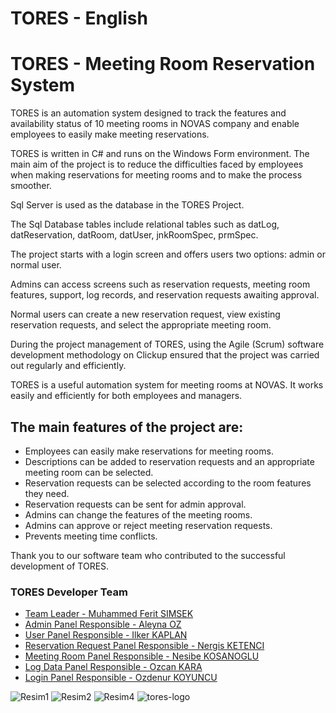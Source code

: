 # TORES - English

<h1>TORES - Meeting Room Reservation System</h1>
<p>TORES is an automation system designed to track the features and availability status of 10 meeting rooms in NOVAS company and enable employees to easily make meeting reservations.</p>
<p>TORES is written in C# and runs on the Windows Form environment. The main aim of the project is to reduce the difficulties faced by employees when making reservations for meeting rooms and to make the process smoother.</p>
<p>Sql Server is used as the database in the TORES Project.</p>
<p>The Sql Database tables include relational tables such as datLog, datReservation, datRoom, datUser, jnkRoomSpec, prmSpec.</p>
<p>The project starts with a login screen and offers users two options: admin or normal user.</p>
<p>Admins can access screens such as reservation requests, meeting room features, support, log records, and reservation requests awaiting approval.</p>
<p>Normal users can create a new reservation request, view existing reservation requests, and select the appropriate meeting room.</p>
<p>During the project management of TORES, using the Agile (Scrum) software development methodology on Clickup ensured that the project was carried out regularly and efficiently.</p>
<p>TORES is a useful automation system for meeting rooms at NOVAS. It works easily and efficiently for both employees and managers.</p>
<h2>The main features of the project are:</h2>
<ul>
  <li>Employees can easily make reservations for meeting rooms.</li>
  <li>Descriptions can be added to reservation requests and an appropriate meeting room can be selected.</li>
  <li>Reservation requests can be selected according to the room features they need.</li>
  <li>Reservation requests can be sent for admin approval.</li>
  <li>Admins can change the features of the meeting rooms.</li>
  <li>Admins can approve or reject meeting reservation requests.</li>
  <li>Prevents meeting time conflicts.</li>
</ul>
<p>Thank you to our software team who contributed to the successful development of TORES.</p>
<h3>TORES Developer Team</h3>
<ul>
  <li><a href="https://github.com/cptmfs">Team Leader - Muhammed Ferit SIMSEK</a></li>
  <li><a href="https://github.com/Aleyna7">Admin Panel Responsible - Aleyna OZ</a></li>
  <li><a href="https://github.com/IlkerKaplan">User Panel Responsible - Ilker KAPLAN</a></li>
  <li><a href="https://github.com/NrgsK">Reservation Request Panel Responsible - Nergis KETENCI</a></li>
  <li><a href="https://github.com/Nesibe93">Meeting Room Panel Responsible - Nesibe KOSANOGLU</a></li>
  <li><a href="https://github.com/OzcanKaraa">Log Data Panel Responsible - Ozcan KARA</a></li>
  <li><a href="https://github.com/ozdenur">Login Panel Responsible - Ozdenur KOYUNCU</a></li>
</ul>

![Resim1](https://user-images.githubusercontent.com/83764485/228959829-9dbce6cd-024a-4518-bcef-6481e1cd6ea2.png)
![Resim2](https://user-images.githubusercontent.com/83764485/228959837-18413edb-5b96-4a09-8084-cda6132c0e7a.png)
![Resim4](https://user-images.githubusercontent.com/83764485/228959847-ef758d28-45a7-4974-b035-a30a4af8ffe4.png)
![tores-logo](https://user-images.githubusercontent.com/83764485/228959850-f3e0db22-1428-4b20-8a4f-1b75dbe221cd.png)
